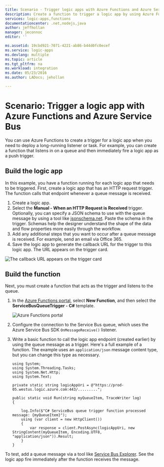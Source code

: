 ```yaml
---
title: Scenario - Trigger logic apps with Azure Functions and Azure Service Bus | Microsoft Docs
description: Create a function to trigger a logic app by using Azure Functions and Azure Service Bus
services: logic-apps,functions
documentationcenter: .net,nodejs,java
author: jeffhollan
manager: jeconnoc
editor: ''

ms.assetid: 19cbd921-7071-4221-ab86-b44d0fc0ecef
ms.service: logic-apps
ms.devlang: multiple
ms.topic: article
ms.tgt_pltfrm: na
ms.workload: integration
ms.date: 05/23/2016
ms.author: LADocs; jehollan

---
```

# Scenario: Trigger a logic app with Azure Functions and Azure Service Bus

You can use Azure Functions to create a trigger for a logic app when you need to deploy a long-running listener or task. For example, you can create a function that listens in on a queue and then immediately fire a logic app as a push trigger.

## Build the logic app
In this example, you have a function running for each logic app that needs to be triggered. First, create a logic app that has an HTTP request trigger. The function calls that endpoint whenever a queue message is received.  

1. Create a logic app.
2. Select the **Manual - When an HTTP Request is Received** trigger.
   Optionally, you can specify a JSON schema to use with the queue message by using a tool like [jsonschema.net](http://jsonschema.net). Paste the schema in the trigger. Schemas help the designer understand the shape of the data and flow properties more easily through the workflow.
2. Add any additional steps that you want to occur after a queue message is received. For example, send an email via Office 365.  
3. Save the logic app to generate the callback URL for the trigger to this logic app. The URL appears on the trigger card.

![The callback URL appears on the trigger card][1]

## Build the function
Next, you must create a function that acts as the trigger and listens to the queue.

1. In the [Azure Functions portal](https://functions.azure.com/), select **New Function**, and then select the **ServiceBusQueueTrigger - C#** template.
   
    ![Azure Functions portal][2]
2. Configure the connection to the Service Bus queue, which uses the Azure Service Bus SDK `OnMessageReceive()` listener.
3. Write a basic function to call the logic app endpoint (created earlier) by using the queue message as a trigger. Here's a full example of a function. The example uses an `application/json` message content type, but you can change this type as necessary.
   
   ```
   using System;
   using System.Threading.Tasks;
   using System.Net.Http;
   using System.Text;
   
   private static string logicAppUri = @"https://prod-05.westus.logic.azure.com:443/.........";
   
   public static void Run(string myQueueItem, TraceWriter log)
   {
   
       log.Info($"C# ServiceBus queue trigger function processed message: {myQueueItem}");
       using (var client = new HttpClient())
       {
           var response = client.PostAsync(logicAppUri, new StringContent(myQueueItem, Encoding.UTF8, "application/json")).Result;
       }
   }
   ```

To test, add a queue message via a tool like [Service Bus Explorer](https://github.com/paolosalvatori/ServiceBusExplorer). See the logic app fire immediately after the function receives the message.

<!-- Image References -->
[1]: ./media/logic-apps-scenario-function-sb-trigger/manualtrigger.png
[2]: ./media/logic-apps-scenario-function-sb-trigger/newqueuetriggerfunction.png
